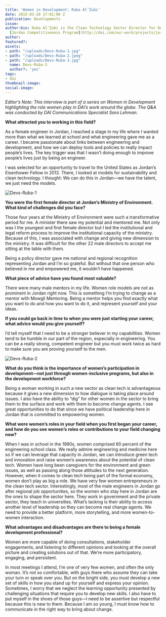 ```yaml
---
title: 'Women in Development: Ruba Al’Zubi'
date: 2015-03-20 17:01:00 Z
publication: Developments
issue: 
author-bio: Ruba Al’Zubi is the Clean Technology Sector Director for DAI at the USAID
  [Jordan Competitiveness Program](http://dai.com/our-work/projects/jordan%E2%80%94competitiveness-program-jcp).
author: 
featured?: 
assets:
- path: "/uploads/Devs-Ruba-1.jpg"
- path: "/uploads/Devs-Ruba-2.jpeg"
- path: "/uploads/Devs-Ruba-3.jpg"
  name: Devs-Ruba-3
  author?: 'yes'
tags:
- dai
thumbnail-image:
social-image:
---
```


*Editor’s Note: This interview is part of a series on Women in Development highlighting the role women play in DAI’s work around the globe. The Q&A was conducted by DAI Communications Specialist Sara Lehman.*



**What attracted you to working in this field?** 

As a female engineer in Jordan, I reached a stage in my life where I wanted more than what we learned at school and what engineering gave me as a career. I became passionate about links between engineering and development, and how we can deploy tools and policies to really impact people’s lives. The key trigger was that I wasn’t doing enough to improve people’s lives just by being an engineer. 

I was selected for an opportunity to travel to the United States as Jordan’s Eisenhower Fellow in 2012. There, I looked at models for sustainability and clean technology. I thought: We can do this in Jordan—we have the talent, we just need the models. 

![Devs-Ruba-1](/uploads/Devs-Ruba-1.jpg) 

**You were the first female director at Jordan’s Ministry of Environment. What kind of challenges did you face?** 

Those four years at the Ministry of Environment were such a transformative period for me. A minister there saw my potential and mentored me. Not only was I the youngest and first female director but I led the institutional and legal reform process to improve the institutional capacity of the ministry. Because of this, I was associated with change and giving new dimension to the ministry. It was difficult for the other 22 male directors to accept me sitting at the table with them. 

Being a policy director gave me national and regional recognition representing Jordan and I’m so grateful. But without that one person who believed in me and empowered me, it wouldn’t have happened. 

**What piece of advice have you found most valuable?**

There were many male mentors in my life. Women role models are not as prominent in Jordan right now. This is something I’m trying to change as a mentor with Mowgli Mentoring. Being a mentor helps you find exactly what you want to do and how you want to do it, and represent yourself and your ideas. 

**If you could go back in time to when you were just starting your career, what advice would you give yourself?**

I’d tell myself that I need to be a stronger believer in my capabilities. Women tend to be humble in our part of the region, especially in engineering. You can be a really strong, competent engineer but you must work twice as hard to make sure you are proving yourself to the men.

![Devs-Ruba-2](/uploads/Devs-Ruba-2.jpeg)

**What do you think is the importance of women’s participation in development—not just through women-inclusive programs, but also in the development workforce?** 

Being a woman working in such a new sector as clean tech is advantageous because it gives a new dimension to how dialogue is taking place around issues. I also have the ability to “dig” for other women in the sector to bring them to the surface and work with them to become change agents. I see great opportunities to do that since we have political leadership here in Jordan that is committed to empowering women. 

**What were women’s roles in your field when you first began your career, and how do you see women’s roles or contributions to your field changing now?** 

When I was in school in the 1990s, women comprised 60 percent of the engineering school class. We really admire engineering and medicine here so if we can leverage that capacity in Jordan, we can introduce green tech and innovation and raise women’s awareness about the potential of clean tech.
Women have long been caregivers for the environment and green issues, as well as passing along those attitudes to the next generation. However, when it comes to clean tech being part of the formal economy, women don’t play as big a role. We have very few women entrepreneurs in the clean tech sector. 
Interestingly, most of the male engineers in Jordan go after regional job opportunities, so the women who stay here in Jordan are the ones to shape the sector here. They work in government and the private sector, they teach in universities. What’s lacking is their ability to access another level of leadership so they can become real change agents. We need to provide a better platform, more storytelling, and more women-to-women interaction. 

**What advantages and disadvantages are there to being a female development professional?**

Women are more capable of doing consultations, stakeholder engagements, and listening to different opinions and looking at the overall picture and creating solutions out of that. We’re more participatory, engaging, and persistent. 

In most meetings I attend, I’m one of very few women, and often the only woman. It’s not so comfortable, with guys there who assume they can take your turn or speak over you. But on the bright side, you must develop a new set of skills in how you stand up for yourself and express your opinion. Sometimes, I worry that we neglect the learning opportunity presented by challenging situations that require you to develop new skills. I also have to put myself in the shoes of those guys—I need to be assertive but respectful because this is new to them. Because I am so young, I must know how to communicate in the right way to bring about change.
